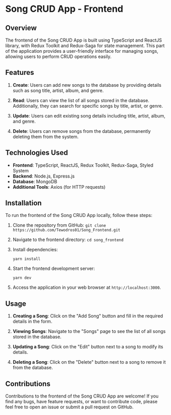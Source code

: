 # Song CRUD App - Frontend

## Overview

The frontend of the Song CRUD App is built using TypeScript and ReactJS library, with Redux Toolkit and Redux-Saga for state management. This part of the application provides a user-friendly interface for managing songs, allowing users to perform CRUD operations easily.

## Features

1. **Create**: Users can add new songs to the database by providing details such as song title, artist, album, and genre.

2. **Read**: Users can view the list of all songs stored in the database. Additionally, they can search for specific songs by title, artist, or genre.

3. **Update**: Users can edit existing song details including title, artist, album, and genre.

4. **Delete**: Users can remove songs from the database, permanently deleting them from the system.

## Technologies Used

- **Frontend**: TypeScript, ReactJS, Redux Toolkit, Redux-Saga, Styled System
- **Backend**: Node.js, Express.js
- **Database**: MongoDB
- **Additional Tools**: Axios (for HTTP requests)

## Installation

To run the frontend of the Song CRUD App locally, follow these steps:

1. Clone the repository from GitHub: `git clone https://github.com/Tewodros01/Song_Frontend.git`

2. Navigate to the frontend directory: `cd song_frontend`

3. Install dependencies:
    ```
    yarn install
    ```

4. Start the frontend development server:
    ```
    yarn dev
    ```

5. Access the application in your web browser at `http://localhost:3000`.

## Usage

1. **Creating a Song**: Click on the "Add Song" button and fill in the required details in the form.

2. **Viewing Songs**: Navigate to the "Songs" page to see the list of all songs stored in the database.

3. **Updating a Song**: Click on the "Edit" button next to a song to modify its details.

4. **Deleting a Song**: Click on the "Delete" button next to a song to remove it from the database.

## Contributions

Contributions to the frontend of the Song CRUD App are welcome! If you find any bugs, have feature requests, or want to contribute code, please feel free to open an issue or submit a pull request on GitHub.


